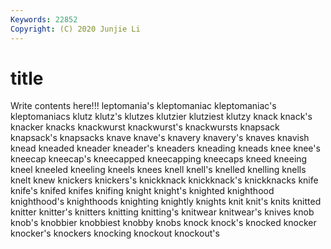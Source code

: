 ```yaml
---
Keywords: 22852
Copyright: (C) 2020 Junjie Li
---
```


# title

Write contents here!!!
leptomania's 
kleptomaniac 
kleptomaniac's 
kleptomaniacs 
klutz 
klutz's 
klutzes
klutzier 
klutziest 
klutzy 
knack 
knack's 
knacker 
knacks 
knackwurst 
knackwurst's 
knackwursts
knapsack 
knapsack's 
knapsacks 
knave 
knave's 
knavery 
knavery's 
knaves 
knavish 
knead
kneaded 
kneader 
kneader's 
kneaders 
kneading 
kneads 
knee 
knee's 
kneecap 
kneecap's
kneecapped 
kneecapping 
kneecaps 
kneed 
kneeing 
kneel 
kneeled 
kneeling 
kneels 
knees
knell 
knell's 
knelled 
knelling 
knells 
knelt 
knew 
knickers 
knickers's 
knickknack
knickknack's 
knickknacks 
knife 
knife's 
knifed 
knifes 
knifing 
knight 
knight's 
knighted
knighthood 
knighthood's 
knighthoods 
knighting 
knightly 
knights 
knit 
knit's 
knits 
knitted
knitter 
knitter's 
knitters 
knitting 
knitting's 
knitwear 
knitwear's 
knives 
knob 
knob's
knobbier 
knobbiest 
knobby 
knobs 
knock 
knock's 
knocked 
knocker 
knocker's 
knockers
knocking 
knockout 
knockout's 
